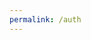 ```yaml
---
permalink: /auth
---
```


<script>
    const url = new URL(location.href);

    const urlParams = url.searchParams;

    const code = urlParams.get("code");

    console.log(code);
    const token = getToken(code);
    console.log(token);


    async function getToken(code) {
        const access_token = await fetch("https://github.com/login/oauth/access_token",
                {
                    method: "POST",
                    mode: "no-cors",
                    headers: {
                        "Accept" : "application/json",
                        "Access-Control-Allow-Origin" : "*",
                        "Origin" : "{{ site.url}}"
                    },
                    body : {
                        code: code,
                        client_id: "{{ site.client_id }}",
                        client_secret: "{{ site.client_secret }}"
                    },
                })
                .then(response => console.log(response))
                .catch(error => console.log(error));
    }

    
</script>